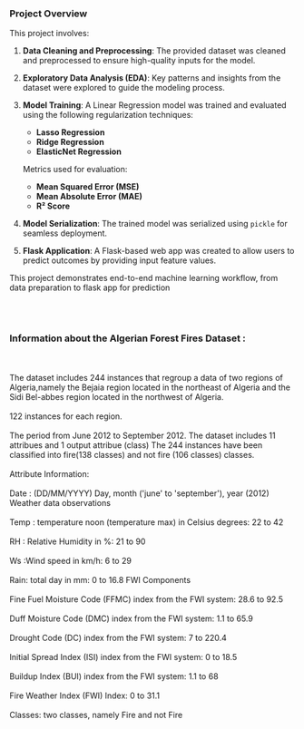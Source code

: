 ### Project Overview  

This project involves:  
1. **Data Cleaning and Preprocessing**: The provided dataset was cleaned and preprocessed to ensure high-quality inputs for the model.  
2. **Exploratory Data Analysis (EDA)**: Key patterns and insights from the dataset were explored to guide the modeling process.  
3. **Model Training**: A Linear Regression model was trained and evaluated using the following regularization techniques:  
   - **Lasso Regression**  
   - **Ridge Regression**  
   - **ElasticNet Regression**  

   Metrics used for evaluation:  
   - **Mean Squared Error (MSE)**  
   - **Mean Absolute Error (MAE)**  
   - **R² Score**  

4. **Model Serialization**: The trained model was serialized using `pickle` for seamless deployment.  
5. **Flask Application**: A Flask-based web app was created to allow users to predict outcomes by providing input feature values.  

This project demonstrates end-to-end machine learning workflow, from data preparation to flask app for prediction

<br>
<br>

### Information about the Algerian Forest Fires Dataset : 
<br>
<br>
The dataset includes 244 instances that regroup a data of two regions of Algeria,namely the Bejaia region located in the northeast of Algeria and the Sidi Bel-abbes region located in the northwest of Algeria.
<br>
<br>
122 instances for each region.
<br>
<br>
The period from June 2012 to September 2012. The dataset includes 11 attribues and 1 output attribue (class) The 244 instances have been classified into fire(138 classes) and not fire (106 classes) classes.
<br>
<br>
Attribute Information:
<br>
<br>
Date : (DD/MM/YYYY) Day, month ('june' to 'september'), year (2012) Weather data observations
<br>
<br>
Temp : temperature noon (temperature max) in Celsius degrees: 22 to 42
<br>
<br>
RH : Relative Humidity in %: 21 to 90
<br>
<br>
Ws :Wind speed in km/h: 6 to 29
<br>
<br>
Rain: total day in mm: 0 to 16.8 FWI Components
<br>
<br>
Fine Fuel Moisture Code (FFMC) index from the FWI system: 28.6 to 92.5
<br>
<br>
Duff Moisture Code (DMC) index from the FWI system: 1.1 to 65.9
<br>
<br>
Drought Code (DC) index from the FWI system: 7 to 220.4
<br>
<br>
Initial Spread Index (ISI) index from the FWI system: 0 to 18.5
<br>
<br>
Buildup Index (BUI) index from the FWI system: 1.1 to 68
<br>
<br>
Fire Weather Index (FWI) Index: 0 to 31.1
<br>
<br>
Classes: two classes, namely Fire and not Fire
<br>
<br>







